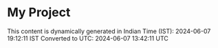 # My Project

This content is dynamically generated in Indian Time (IST): 2024-06-07 19:12:11 IST
Converted to UTC: 2024-06-07 13:42:11 UTC
